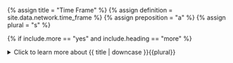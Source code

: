 <!-- TITLE AND DEFINITION starts -->

{% assign title = "Time Frame" %}
{% assign definition = site.data.network.time_frame %}
{% assign preposition = "a" %}
{% assign plural = "s" %}

<!--------------------------------------------- TITLE AND DEFINITION ends -->

{% if include.more == "yes" and include.heading == "more" %}
<details class='detailsCollapsible'><summary class='nobr'>Click to learn more about {{ title | downcase }}{{plural}}
</summary>
{% endif %}

{% if include.heading != "" and include.heading != "more" %}
{{include.heading}} {{title}}
{% endif %}

{% if include.icon != "no" %} 

{% if include.table == "yes" and include.icon != "no" %}
<table class='definitionTable'><tr><td>
{% endif %}

<img src='images/icons/nodes/png{{include.icon}}/{{ title | downcase | replace: " ", "-" }}.png' />

{% if include.table == "yes" and include.icon != "no" %}
</td><td>
{% endif %}

{% endif %}

{% if include.definition == "bold" %}
<strong>{{ definition }}</strong>
{% else %}
{% if include.definition != "no" %}
{{ definition }}
{% endif %}
{% endif %}

{% if include.table == "yes" and include.icon != "no" %}
</td></tr></table>
{% endif %}

{% if include.more == "yes" and include.content == "more" and include.heading != "more" %}
<details class='detailsCollapsible'><summary class='nobr'>Click to learn more about {{ title | downcase }}{{plural}}
</summary>
{% endif %}

{% if include.content != "no" %}

<!--------------------------------------------- CONTENT starts -->

In the context of backtesting sessions, what time frame you decide to run the session depends on the trading system being tested. If the trading system makes decisions based on the 1-hour candle and above, then ```01-hs``` may be the best choice. However, if decisions are influenced by sub-hour candles then you should match the time frame accordingly.

In other words, in backtesting sessions, you should match the time frame to the smallest period on which the trading system makes decisions.

In the context of live sessions, that is, paper trading, forward testing, and live trading, you should run the session on the ```01-min``` time frame so that the trading bot reacts fast when the price tags the take profit or stop loss targets. If that is not the desired behavior, you may choose whatever time frame you like taking into account the explanations below.

{{include.heading}}## Why the Time Frame Matters

{% include callout.html type="success" content="Running trading sessions of any given trading system on different time frames may produce different results. This is because the behavior of a trading session may vary depending on how well the time frame on which the session is run matches the logic of the strategy." %}

This is why:

The trading bot evaluates closed candles only. At any given point in time, the current candle in each time frame is the candle that closed last.

*For example:*

Let's say it's ```2020-06-11T11:39:30:00.000Z```, that is, 11 hours, 39 minutes and 30 seconds of June 11th, 2020.

* The current 1-minute candle is the one which closed at 11:38:59.999.
* The current 5-minute candle is the one which closed at 11:34:59.999.
* The current 30-minute candle is the one which closed at 11:29:59.999.
* The current 1-hour candle is the one which closed at 10:59:59.999.
* The current 2-hour candle is the one which closed at 09:59:59.999.
* The current 6-hour candle is the one which closed at 05:59:59.999.
* The current 24-hour candle is the one which closed at 23:59:59.999 of June 10th!

... and so on.

Let's say the trading system implements conditions that evaluate 30-minute and 1-hour candles.

If a session is run at the 30-minutes time frame, all 30-minutes candles are evaluated. Also, all 1-hour candles are evaluated twice.

However, if the session is run at the 1-hour time frame, only one out of two 30-minute candles are evaluated.

And if the session is run at the 2-hour time frame, only one out of four 30-minute candles and one out of two 1-hour candles are evaluated.

This means that running the session (for this particular trading system) at the 30-minute time frame has higher probabilities of conditions evaluating 30-minute candles to be ```true``` during the session.

{% include callout.html type="success" content="In other words, when running the session on time frames higher than the time frame on which decisions are made, chances are the bot will eventually skip candles on which conditions would have evaluated true, potentially skipping trading opportunities." %}

The above is true for all types of trading sessions.

{{include.heading}}## Backtesting Vs. Live Sessions

In a backtesting session, the collection of candles evaluated is determined by the time frame selected to better simulate what would happen if the live trading session was run in the same time frame.


<!--------------------------------------------- CONTENT ends -->

{% endif %}

{% if include.more == "yes" and include.content != "more" and include.heading != "more" %}
<details class='detailsCollapsible'><summary class='nobr'>Click to learn more about {{ title | downcase }}{{plural}}
</summary>
{% endif %}

{% if include.adding != "" %}

{{include.adding}} Adding {{preposition}} {{title}} Node

<!--------------------------------------------- ADDING starts -->

To add a parameter that may be missing, select *Add Missing Params* on the parameters node menu. 

<!-- ADDING ends -->

{% endif %}

{% if include.configuring != "" %}

{{include.configuring}} Configuring the {{title}}

<!-- CONFIGURING starts -->

Select *Configure Time Frame* on the menu to access the configuration.

```js
{
"value": "01-min"
}
```

* ```value``` is the setting for the time frame. You may use any of the values below.

Available options at the sub-hour level are:

```json
01-min
02-min
03-min
04-min
05-min
10-min
15-min
20-min
30-min
45-min
```

Available options at larger time frames are:

```json
01-hs
02-hs
03-hs
04-hs
06-hs
08-hs
12-hs
24-hs
```

<!--------------------------------------------- CONFIGURING ends -->

{% endif %}

{% if include.starting != "" %}

{{include.starting}} Starting {{preposition}} {{title}}

<!--------------------------------------------- STARTING starts -->

XXXXXXXXXXXXXXXXXXXXXXXXXXXXXXXXXXXXXXXXXXXXXXXXXXXXXX

<!--------------------------------------------- STARTING ends -->

{% endif %}

{% if include.more == "yes" %}
</details>
{% endif %}

